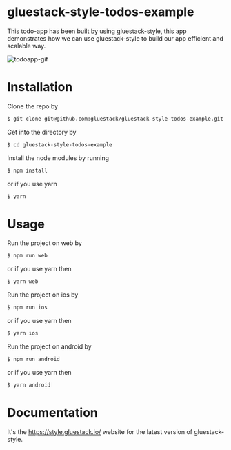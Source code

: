 # gluestack-style-todos-example
This todo-app has been built by using gluestack-style, this app demonstrates how we can use gluestack-style to build our app efficient and scalable way.

![todoapp-gif](https://github.com/gluestack/gluestack-style-todos-example/assets/108334845/4c54b730-64f4-47f5-a7bb-3607456f8f2b)

# Installation 
Clone the repo by 
```sh
$ git clone git@github.com:gluestack/gluestack-style-todos-example.git
```
Get into the directory by 
```sh
$ cd gluestack-style-todos-example
```
Install the node modules by running 
```sh
$ npm install
```
or if you use yarn
```sh
$ yarn 
```
# Usage
Run the project on web by 
```sh
$ npm run web
```
or if you use yarn then 
```sh
$ yarn web
```
Run the project on ios by 
```sh
$ npm run ios 
```
or if you use yarn then 
```sh
$ yarn ios 
```
Run the project on android by
```sh
$ npm run android
```
or if you use yarn then 
```sh
$ yarn android
```
# Documentation

It's the https://style.gluestack.io/ website for the latest version of gluestack-style.
